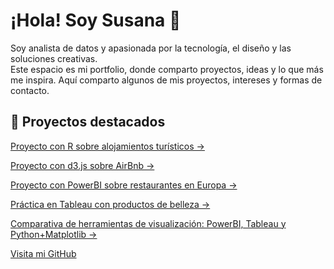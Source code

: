 # ¡Hola! Soy Susana 👋

Soy analista de datos y apasionada por la tecnología, el diseño y las soluciones creativas.  
Este espacio es mi portfolio, donde comparto proyectos, ideas y lo que más me inspira.
Aquí comparto algunos de mis proyectos, intereses y formas de contacto.
## 💼 Proyectos destacados
[Proyecto con R sobre alojamientos turísticos →](/projects/estadistica-descriptiva)

[Proyecto con d3.js sobre AirBnb →](/projects/airbnb-d3)


[Proyecto con PowerBI sobre restaurantes en Europa →](/projects/restaurantes-europa-powerbi)


[Práctica en Tableau con productos de belleza →](/projects/belleza-tableau)


[Comparativa de herramientas de visualización: PowerBI, Tableau y Python+Matplotlib →](/projects/comparativa-herramientas-tfm)



[Visita mi GitHub](https://github.com/susibrg)
